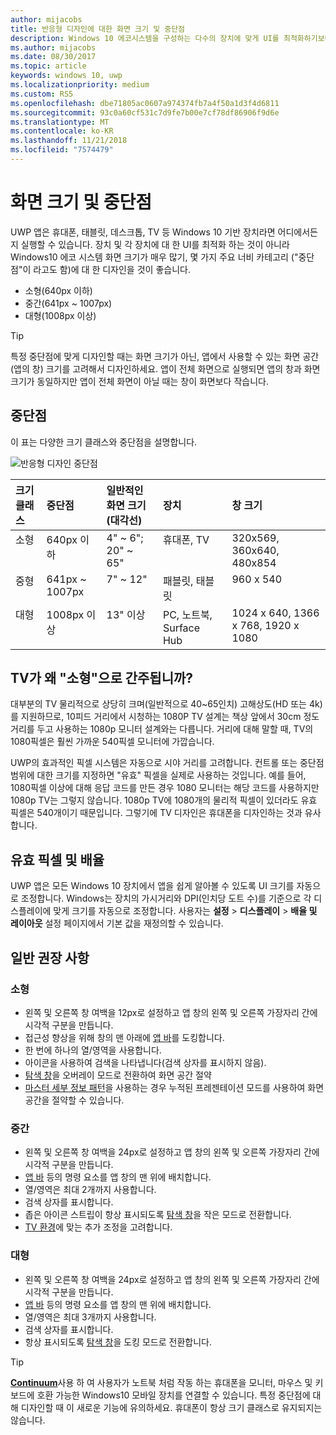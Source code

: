 ```yaml
---
author: mijacobs
title: 반응형 디자인에 대한 화면 크기 및 중단점
description: Windows 10 에코시스템을 구성하는 다수의 장치에 맞게 UI를 최적화하기보다는 중단점이라고 불리는 몇 가지 주요 너비 카테고리에 맞게 설계하는 더욱 좋다고 권장하였습니다.
ms.author: mijacobs
ms.date: 08/30/2017
ms.topic: article
keywords: windows 10, uwp
ms.localizationpriority: medium
ms.custom: RS5
ms.openlocfilehash: dbe71805ac0607a974374fb7a4f50a1d3f4d6811
ms.sourcegitcommit: 93c0a60cf531c7d9fe7b00e7cf78df86906f9d6e
ms.translationtype: MT
ms.contentlocale: ko-KR
ms.lasthandoff: 11/21/2018
ms.locfileid: "7574479"
---
```

#  <a name="screen-sizes-and-breakpoints"></a>화면 크기 및 중단점

UWP 앱은 휴대폰, 태블릿, 데스크톱, TV 등 Windows 10 기반 장치라면 어디에서든지 실행할 수 있습니다. 장치 및 각 장치에 대 한 UI를 최적화 하는 것이 아니라 Windows10 에코 시스템 화면 크기가 매우 많기, 몇 가지 주요 너비 카테고리 ("중단점"이 라고도 함)에 대 한 디자인을 것이 좋습니다. 
- 소형(640px 이하)
- 중간(641px ~ 1007px)
- 대형(1008px 이상)

> [!TIP]
> 특정 중단점에 맞게 디자인할 때는 화면 크기가 아닌, 앱에서 사용할 수 있는 화면 공간(앱의 창) 크기를 고려해서 디자인하세요. 앱이 전체 화면으로 실행되면 앱의 창과 화면 크기가 동일하지만 앱이 전체 화면이 아닐 때는 창이 화면보다 작습니다.

## <a name="breakpoints"></a>중단점
이 표는 다양한 크기 클래스와 중단점을 설명합니다.

![반응형 디자인 중단점](images/breakpoints/size-classes.svg)

<table>
<thead>
<tr class="header">
<th align="left">크기 클래스</th>
<th align="left">중단점</th>
<th align="left">일반적인 화면 크기(대각선)</th>
<th align="left">장치</th>
<th align="left">창 크기</th>
</tr>
</thead>
<tbody>
<tr class="even">
<td style="vertical-align:top;">소형</td>
<td style="vertical-align:top;">640px 이하</td>
<td style="vertical-align:top;">4&quot; ~ 6&quot;; 20&quot; ~ 65&quot;</td>
<td style="vertical-align:top;">휴대폰, TV</td>
<td style="vertical-align:top;">320x569, 360x640, 480x854</td>
</tr>
<tr class="odd">
<td style="vertical-align:top;">중형</td>
<td style="vertical-align:top;">641px ~ 1007px</td>
<td style="vertical-align:top;">7&quot; ~ 12&quot;</td>
<td style="vertical-align:top;">패블릿, 태블릿</td>
<td style="vertical-align:top;">960 x 540</td>
</tr>
<tr class="even">
<td style="vertical-align:top;">대형</td>
<td style="vertical-align:top;">1008px 이상</td>
<td style="vertical-align:top;">13&quot; 이상</td>
<td style="vertical-align:top;">PC, 노트북, Surface Hub</td>
<td style="vertical-align:top;">1024 x 640, 1366 x 768, 1920 x 1080</td>
</tr>
</tbody>
</table>

## <a name="why-are-tvs-considered-small"></a>TV가 왜 "소형"으로 간주됩니까? 

대부분의 TV 물리적으로 상당히 크며(일반적으로 40~65인치) 고해상도(HD 또는 4k)를 지원하므로, 10피드 거리에서 시청하는 1080P TV 설계는 책상 앞에서 30cm 정도 거리를 두고 사용하는 1080p 모니터 설계와는 다릅니다. 거리에 대해 말할 때, TV의 1080픽셀은 훨씬 가까운 540픽셀 모니터에 가깝습니다.

UWP의 효과적인 픽셀 시스템은 자동으로 시야 거리를 고려합니다. 컨트롤 또는 중단점 범위에 대한 크기를 지정하면 "유효" 픽셀을 실제로 사용하는 것입니다. 예를 들어, 1080픽셀 이상에 대해 응답 코드를 만든 경우 1080 모니터는 해당 코드를 사용하지만 1080p TV는 그렇지 않습니다. 1080p TV에 1080개의 물리적 픽셀이 있더라도 유효 픽셀은 540개이기 때문입니다. 그렇기에 TV 디자인은 휴대폰을 디자인하는 것과 유사합니다.

## <a name="effective-pixels-and-scale-factor"></a>유효 픽셀 및 배율

UWP 앱은 모든 Windows 10 장치에서 앱을 쉽게 알아볼 수 있도록 UI 크기를 자동으로 조정합니다. Windows는 장치의 가시거리와 DPI(인치당 도트 수)를 기준으로 각 디스플레이에 맞게 크기를 자동으로 조정합니다. 사용자는 **설정** > **디스플레이** > **배율 및 레이아웃** 설정 페이지에서 기본 값을 재정의할 수 있습니다. 


## <a name="general-recommendations"></a>일반 권장 사항

### <a name="small"></a>소형
- 왼쪽 및 오른쪽 창 여백을 12px로 설정하고 앱 창의 왼쪽 및 오른쪽 가장자리 간에 시각적 구분을 만듭니다.
- 접근성 향상을 위해 창의 맨 아래에 [앱 바](../controls-and-patterns/app-bars.md)를 도킹합니다.
- 한 번에 하나의 열/영역을 사용합니다.
- 아이콘을 사용하여 검색을 나타냅니다(검색 상자를 표시하지 않음).
- [탐색 창](../controls-and-patterns/navigationview.md)을 오버레이 모드로 전환하여 화면 공간 절약
- [마스터 세부 정보 패턴](../controls-and-patterns/master-details.md)을 사용하는 경우 누적된 프레젠테이션 모드를 사용하여 화면 공간을 절약할 수 있습니다.

### <a name="medium"></a>중간
- 왼쪽 및 오른쪽 창 여백을 24px로 설정하고 앱 창의 왼쪽 및 오른쪽 가장자리 간에 시각적 구분을 만듭니다.
- [앱 바](../controls-and-patterns/app-bars.md) 등의 명령 요소를 앱 창의 맨 위에 배치합니다.
- 열/영역은 최대 2개까지 사용합니다.
- 검색 상자를 표시합니다.
- 좁은 아이콘 스트립이 항상 표시되도록 [탐색 창](../controls-and-patterns/navigationview.md)을 작은 모드로 전환합니다.
- [TV 환경](http://go.microsoft.com/fwlink/?LinkId=760736)에 맞는 추가 조정을 고려합니다.

### <a name="large"></a>대형
- 왼쪽 및 오른쪽 창 여백을 24px로 설정하고 앱 창의 왼쪽 및 오른쪽 가장자리 간에 시각적 구분을 만듭니다.
- [앱 바](../controls-and-patterns/app-bars.md) 등의 명령 요소를 앱 창의 맨 위에 배치합니다.
- 열/영역은 최대 3개까지 사용합니다.
- 검색 상자를 표시합니다.
- 항상 표시되도록 [탐색 창](../controls-and-patterns/navigationview.md)을 도킹 모드로 전환합니다.

>[!TIP] 
> [**Continuum**](http://go.microsoft.com/fwlink/p/?LinkID=699431)사용 하 여 사용자가 노트북 처럼 작동 하는 휴대폰을 모니터, 마우스 및 키보드에 호환 가능한 Windows10 모바일 장치를 연결할 수 있습니다. 특정 중단점에 대해 디자인할 때 이 새로운 기능에 유의하세요. 휴대폰이 항상 크기 클래스로 유지되지는 않습니다.


